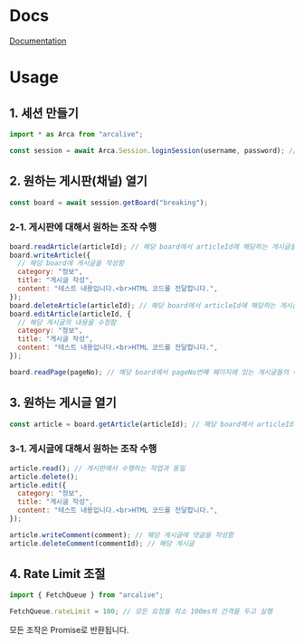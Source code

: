 # Docs

[Documentation](https://miririt.github.io/arcalive.js/)

# Usage

## 1. 세션 만들기

```javascript
import * as Arca from "arcalive";

const session = await Arca.Session.loginSession(username, password); // username과 password로 아이디와 비밀번호 전달
```

## 2. 원하는 게시판(채널) 열기

```javascript
const board = await session.getBoard("breaking");
```

### 2-1. 게시판에 대해서 원하는 조작 수행

```javascript
board.readArticle(articleId); // 해당 board에서 articleId에 해당하는 게시글을 읽어옴.
board.writeArticle({
  // 해당 board에 게시글을 작성함
  category: "정보",
  title: "게시글 작성",
  content: "테스트 내용입니다.<br>HTML 코드를 전달합니다.",
});
board.deleteArticle(articleId); // 해당 board에서 articleId에 해당하는 게시글을 삭제함
board.editArticle(articleId, {
  // 해당 게시글의 내용을 수정함
  category: "정보",
  title: "게시글 작성",
  content: "테스트 내용입니다.<br>HTML 코드를 전달합니다.",
});

board.readPage(pageNo); // 해당 board에서 pageNo번째 페이지에 있는 게시글들의 미리보기를 읽어옴(인덱스는 1부터 시작)
```

## 3. 원하는 게시글 열기

```javascript
const article = board.getArticle(articleId); // 해당 board에서 articleId에 해당하는 객체를 얻어옴
```

### 3-1. 게시글에 대해서 원하는 조작 수행

```javascript
article.read(); // 게시판에서 수행하는 작업과 동일
article.delete();
article.edit({
  category: "정보",
  title: "게시글 작성",
  content: "테스트 내용입니다.<br>HTML 코드를 전달합니다.",
});

article.writeComment(comment); // 해당 게시글에 댓글을 작성함
article.deleteComment(commentId); // 해당 게시글
```

## 4. Rate Limit 조절

```javascript
import { FetchQueue } from "arcalive";

FetchQueue.rateLimit = 100; // 모든 요청을 최소 100ms의 간격을 두고 실행
```

모든 조작은 Promise로 반환됩니다.

